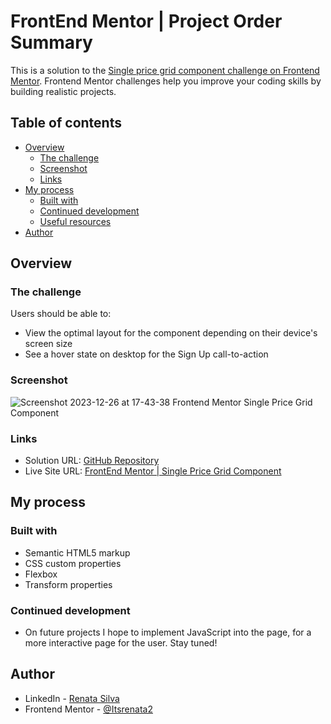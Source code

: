 # FrontEnd Mentor | Project Order Summary

This is a solution to the [Single price grid component challenge on Frontend Mentor](https://www.frontendmentor.io/challenges/single-price-grid-component-5ce41129d0ff452fec5abbbc). Frontend Mentor challenges help you improve your coding skills by building realistic projects. 

## Table of contents

- [Overview](#overview)
  - [The challenge](#the-challenge)
  - [Screenshot](#screenshot)
  - [Links](#links)
- [My process](#my-process)
  - [Built with](#built-with)
  - [Continued development](#continued-development)
  - [Useful resources](#useful-resources)
- [Author](#author)

## Overview

### The challenge

Users should be able to:

- View the optimal layout for the component depending on their device's screen size
- See a hover state on desktop for the Sign Up call-to-action

### Screenshot

![Screenshot 2023-12-26 at 17-43-38 Frontend Mentor Single Price Grid Component](https://github.com/Itsrenata2/FrontEnd-Mentor-Project-Order-Summary/assets/99251703/2654809e-74da-4489-a64b-3a9841720dfa)

### Links

- Solution URL: [GitHub Repository](https://github.com/Itsrenata2/FrontEnd-Mentor-Project-Grid-Component)
- Live Site URL: [FrontEnd Mentor | Single Price Grid Component](https://front-end-mentor-project-grid-component.vercel.app/)

## My process

### Built with

- Semantic HTML5 markup
- CSS custom properties
- Flexbox
- Transform properties
  
### Continued development

- On future projects I hope to implement JavaScript into the page, for a more interactive page for the user. Stay tuned!

## Author

- LinkedIn - [Renata Silva](www.linkedin.com/in/renata-silva22)
- Frontend Mentor - [@Itsrenata2](https://www.frontendmentor.io/profile/Itsrenata2)
